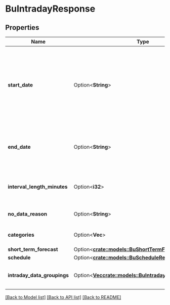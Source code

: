 # BuIntradayResponse

## Properties

Name | Type | Description | Notes
------------ | ------------- | ------------- | -------------
**start_date** | Option<**String**> | The start of the date range for which this data applies.  This is also the start reference point for the intervals represented in the various arrays. Date time is represented as an ISO-8601 string. For example: yyyy-MM-ddTHH:mm:ss[.mmm]Z | [optional]
**end_date** | Option<**String**> | The end of the date range for which this data applies. Date time is represented as an ISO-8601 string. For example: yyyy-MM-ddTHH:mm:ss[.mmm]Z | [optional]
**interval_length_minutes** | Option<**i32**> | The aggregation period in minutes, which determines the interval duration of the returned data | [optional]
**no_data_reason** | Option<**String**> | If not null, the reason there was no data for the request | [optional]
**categories** | Option<**Vec<String>**> | The categories to which this data corresponds | [optional]
**short_term_forecast** | Option<[**crate::models::BuShortTermForecastReference**](BuShortTermForecastReference.md)> |  | [optional]
**schedule** | Option<[**crate::models::BuScheduleReference**](BuScheduleReference.md)> |  | [optional]
**intraday_data_groupings** | Option<[**Vec<crate::models::BuIntradayDataGroup>**](BuIntradayDataGroup.md)> | Intraday data grouped by a single media type and set of planning group IDs | [optional]

[[Back to Model list]](../README.md#documentation-for-models) [[Back to API list]](../README.md#documentation-for-api-endpoints) [[Back to README]](../README.md)


